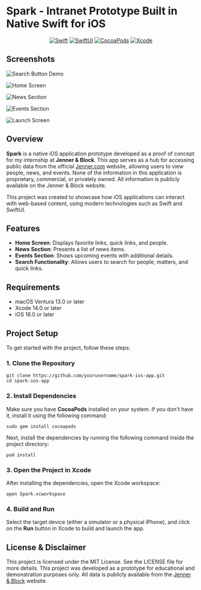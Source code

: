 # Spark - Intranet Prototype Built in Native Swift for iOS 

<p align="center">
  <a target="_blank" href='https://developer.apple.com/swift/'><img src='https://img.shields.io/badge/Swift-F05138?style=for-the-badge&logo=swift&logoColor=white' alt="Swift"></a>
  <a target="_blank" href='https://developer.apple.com/swiftui/'><img src='https://img.shields.io/badge/SwiftUI-FF7F00?style=for-the-badge&logo=swift&logoColor=white' alt="SwiftUI"></a>
  <a target="_blank" href='https://cocoapods.org/'><img src='https://img.shields.io/badge/CocoaPods-FA2D1E?style=for-the-badge&logo=cocoapods&logoColor=white' alt="CocoaPods"></a>
  <a target="_blank" href='https://developer.apple.com/xcode/'><img src='https://img.shields.io/badge/Xcode-007ACC?style=for-the-badge&logo=xcode&logoColor=white' alt="Xcode"></a>
</p>


Screenshots
-----------

![Search Button Demo](./demo/Search.gif)

![Home Screen](./demo/Home.png)

![News Section](./demo/News.png)

![Events Section](./demo/Events.png)

![Launch Screen](.demo/LaunchScreen.png)


## Overview

**Spark** is a native iOS application prototype developed as a proof of concept for my internship at **Jenner & Block**. This app serves as a hub for accessing public data from the official [Jenner.com](https://www.jenner.com) website, allowing users to view people, news, and events. None of the information in this application is proprietary, commercial, or privately owned. All information is publicly available on the Jenner & Block website.

This project was created to showcase how iOS applications can interact with web-based content, using modern technologies such as Swift and SwiftUI.

## Features

- **Home Screen**: Displays favorite links, quick links, and people.
- **News Section**: Presents a list of news items.
- **Events Section**: Shows upcoming events with additional details.
- **Search Functionality**: Allows users to search for people, matters, and quick links.

## Requirements

- macOS Ventura 13.0 or later
- Xcode 14.0 or later
- iOS 16.0 or later

## Project Setup

To get started with the project, follow these steps:

### 1. Clone the Repository

```
git clone https://github.com/yourusername/spark-ios-app.git
cd spark-ios-app
```

### 2. Install Dependencies

Make sure you have **CocoaPods** installed on your system. If you don't have it, install it using the following command:

```
sudo gem install cocoapods
```
Next, install the dependencies by running the following command inside the project directory:

```
pod install
```

### 3. Open the Project in Xcode
After installing the dependencies, open the Xcode workspace:

```
open Spark.xcworkspace
```

### 4. Build and Run
Select the target device (either a simulator or a physical iPhone), and click on the **Run** button in Xcode to build and launch the app.

License & Disclaimer
-------

This project is licensed under the MIT License. See the LICENSE file for more details. This project was developed as a prototype for educational and demonstration purposes only. All data is publicly available from the [Jenner & Block](https://www.jenner.com) website.
